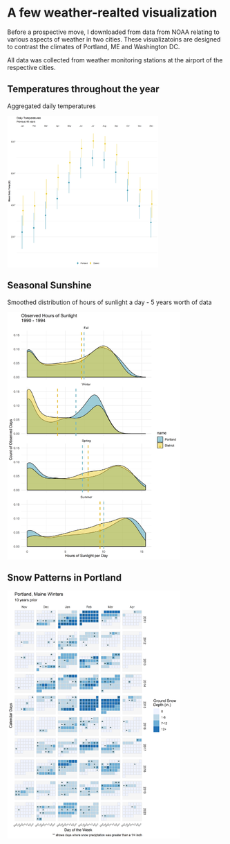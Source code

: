 # A few weather-realted visualization

Before a prospective move, I downloaded from data from NOAA relating to various aspects of weather in two cities. These visualizatoins are designed to contrast the climates of Portland, ME and Washington DC. 

All data was collected from weather monitoring stations at the airport of the respective cities. 

## Temperatures throughout the year

Aggregated daily temperatures

<img src=".\Plots\Temperatures.png" width=350 align=center>

## Seasonal Sunshine

Smoothed distribution of hours of sunlight a day - 5 years worth of data

<img src=".\Plots\Sunlight.png" width=400 align=center>

## Snow Patterns in Portland

<img src=".\Plots\SnowTiles.png" width=400 align=left>


